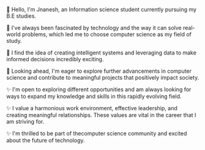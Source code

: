 👋 Hello, I'm Jnanesh, an Information science student currently pursuing my B.E studies. 

👀 I've always been fascinated by technology and the way it can solve real-world problems, which led me to choose computer science as my field of study. 
   
👀 I find the idea of creating intelligent systems and leveraging data to make informed decisions incredibly exciting.

🌱 Looking ahead, I'm eager to explore further advancements in computer science and contribute to meaningful projects that positively impact society.

✨ I'm open to exploring different opportunities and am always looking for ways to expand my knowledge and skills in this rapidly evolving field.

✨ I value a harmonious work environment, effective leadership, and creating meaningful relationships. These values are vital in the career that I am striving for.

✨ I'm thrilled to be part of thecomputer science community and excited about the future of technology.

